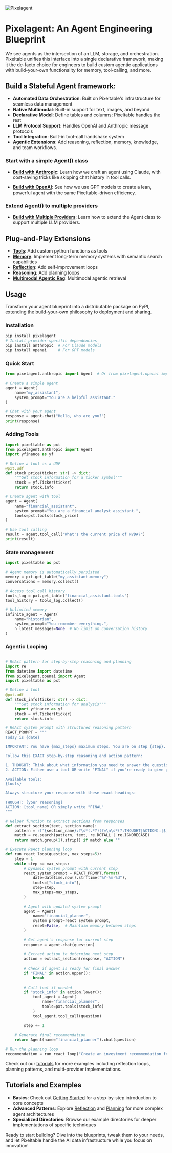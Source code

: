 ![Pixelagent](https://github.com/user-attachments/assets/70cbead1-d82a-401f-bd0f-69a5ddd6d77e)

# Pixelagent: An Agent Engineering Blueprint 

We see agents as the intersection of an LLM, storage, and orchestration. Pixeltable unifies this interface into a single declarative framework, making it the de-facto choice for engineers to build custom agentic applications with build-your-own functionality for memory, tool-calling, and more.


## Build a Stateful Agent framework: 

- **Automated Data Orchestration**: Built on Pixeltable's infrastructure for seamless data management
- **Native Multimodal**: Built-in support for text, images, and beyond
- **Declarative Model**: Define tables and columns; Pixeltable handles the rest
- **LLM Protocol Support**: Handles OpenAI and Anthropic message protocols
- **Tool Integration**: Built-in tool-call handshake system
- **Agentic Extensions**: Add reasoning, reflection, memory, knowledge, and team workflows.

### Start with a simple Agent() class

- **[Build with Anthropic](examples/build-your-own-agent/single-provider/anthropic/README.md)**: Learn how we craft an agent using Claude, with cost-saving tricks like skipping chat history in tool calls.

- **[Build with OpenAI](examples/build-your-own-agent/single-provider/openai/README.md)**: See how we use GPT models to create a lean, powerful agent with the same Pixeltable-driven efficiency.

### Extend Agent() to multiple providers

- **[Build with Multiple Providers](examples/build-your-own-agent/multi-provider/README.md)**: Learn how to extend the Agent class to support multiple LLM providers.

## Plug-and-Play Extensions 

- **[Tools](examples/tool-calling)**: Add custom python functions as tools
- **[Memory](examples/memory)**: Implement long-term memory systems with semantic search capabilities
- **[Reflection](examples/reflection)**: Add self-improvement loops
- **[Reasoning](examples/planning)**: Add planning loops
- **[Multimodal Agentic Rag](examples/agentic-rag)**: Multimodal agentic retrieval

## Usage

Transform your agent blueprint into a distributable package on PyPI, extending the build-your-own philosophy to deployment and sharing.

### Installation

```bash
pip install pixelagent
# Install provider-specific dependencies
pip install anthropic  # For Claude models
pip install openai     # For GPT models
```

### Quick Start

```python
from pixelagent.anthropic import Agent  # Or from pixelagent.openai import Agent

# Create a simple agent
agent = Agent(
    name="my_assistant",
    system_prompt="You are a helpful assistant."
)

# Chat with your agent
response = agent.chat("Hello, who are you?")
print(response)
```

### Adding Tools

```python
import pixeltable as pxt
from pixelagent.anthropic import Agent
import yfinance as yf

# Define a tool as a UDF
@pxt.udf
def stock_price(ticker: str) -> dict:
    """Get stock information for a ticker symbol"""
    stock = yf.Ticker(ticker)
    return stock.info

# Create agent with tool
agent = Agent(
    name="financial_assistant",
    system_prompt="You are a financial analyst assistant.",
    tools=pxt.tools(stock_price)
)

# Use tool calling
result = agent.tool_call("What's the current price of NVDA?")
print(result)
```

### State management

```python
import pixeltable as pxt

# Agent memory is automatically persisted
memory = pxt.get_table("my_assistant.memory")
conversations = memory.collect()

# Access tool call history
tools_log = pxt.get_table("financial_assistant.tools")
tool_history = tools_log.collect()

# Unlimited memory
infinite_agent = Agent(
    name="historian",
    system_prompt="You remember everything.",
    n_latest_messages=None  # No limit on conversation history
)
```

### Agentic Looping
```python

# ReAct pattern for step-by-step reasoning and planning
import re
from datetime import datetime
from pixelagent.openai import Agent
import pixeltable as pxt

# Define a tool
@pxt.udf
def stock_info(ticker: str) -> dict:
    """Get stock information for analysis"""
    import yfinance as yf
    stock = yf.Ticker(ticker)
    return stock.info

# ReAct system prompt with structured reasoning pattern
REACT_PROMPT = """
Today is {date}

IMPORTANT: You have {max_steps} maximum steps. You are on step {step}.

Follow this EXACT step-by-step reasoning and action pattern:

1. THOUGHT: Think about what information you need to answer the question.
2. ACTION: Either use a tool OR write "FINAL" if you're ready to give your final answer.

Available tools:
{tools}

Always structure your response with these exact headings:

THOUGHT: [your reasoning]
ACTION: [tool_name] OR simply write "FINAL"
"""

# Helper function to extract sections from responses
def extract_section(text, section_name):
    pattern = rf'{section_name}:?\s*(.*?)(?=\n\s*(?:THOUGHT|ACTION):|$)'
    match = re.search(pattern, text, re.DOTALL | re.IGNORECASE)
    return match.group(1).strip() if match else ""

# Execute ReAct planning loop
def run_react_loop(question, max_steps=5):
    step = 1
    while step <= max_steps:
        # Dynamic system prompt with current step
        react_system_prompt = REACT_PROMPT.format(
            date=datetime.now().strftime("%Y-%m-%d"),
            tools=["stock_info"],
            step=step,
            max_steps=max_steps,
        )
        
        # Agent with updated system prompt
        agent = Agent(
            name="financial_planner",
            system_prompt=react_system_prompt,
            reset=False,  # Maintain memory between steps
        )
        
        # Get agent's response for current step
        response = agent.chat(question)
        
        # Extract action to determine next step
        action = extract_section(response, "ACTION")
        
        # Check if agent is ready for final answer
        if "FINAL" in action.upper():
            break
            
        # Call tool if needed
        if "stock_info" in action.lower():
            tool_agent = Agent(
                name="financial_planner",
                tools=pxt.tools(stock_info)
            )
            tool_agent.tool_call(question)
            
        step += 1
    
    # Generate final recommendation
    return Agent(name="financial_planner").chat(question)

# Run the planning loop
recommendation = run_react_loop("Create an investment recommendation for AAPL")
```

Check out our [tutorials](examples/) for more examples including reflection loops, planning patterns, and multi-provider implementations.

## Tutorials and Examples

- **Basics**: Check out [Getting Started](examples/getting-started/pixelagent_basics_tutorial.py) for a step-by-step introduction to core concepts
- **Advanced Patterns**: Explore [Reflection](examples/reflection/anthropic/reflection.py) and [Planning](examples/planning/anthropic/react.py) for more complex agent architectures
- **Specialized Directories**: Browse our example directories for deeper implementations of specific techniques


Ready to start building? Dive into the blueprints, tweak them to your needs, and let Pixeltable handle the AI data infrastructure while you focus on innovation!
